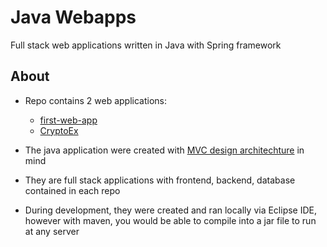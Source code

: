 # Java Webapps

Full stack web applications written in Java with Spring framework

## About

- Repo contains 2 web applications:
    - [first-web-app](./first-web-app/README.md)
    - [CryptoEx](./CryptoEx/README.md)

- The java application were created with [MVC design architechture](https://www.javatpoint.com/mvc-architecture-in-java) in mind

- They are full stack applications with frontend, backend, database contained in each repo

- During development, they were created and ran locally via Eclipse IDE, however with maven, you would be able to compile into a jar file to run at any server